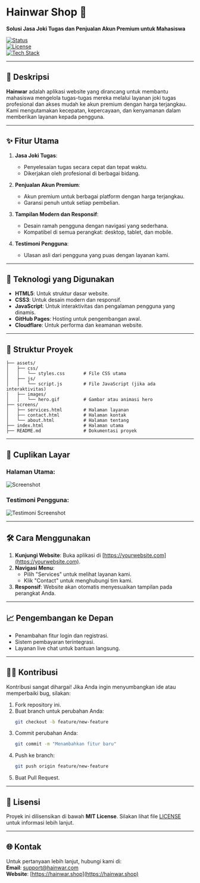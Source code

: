 # **Hainwar Shop** 🌟  
**Solusi Jasa Joki Tugas dan Penjualan Akun Premium untuk Mahasiswa**  

[![Status](https://img.shields.io/badge/Status-Online-green)](https://yourwebsite.com)  
[![License](https://img.shields.io/badge/License-MIT-blue)](LICENSE)  
[![Tech Stack](https://img.shields.io/badge/Tech%20Stack-HTML%20|%20CSS%20|%20JavaScript-orange)](#)  

---

## **📖 Deskripsi**
**Hainwar** adalah aplikasi website yang dirancang untuk membantu mahasiswa mengelola tugas-tugas mereka melalui layanan joki tugas profesional dan akses mudah ke akun premium dengan harga terjangkau. Kami mengutamakan kecepatan, kepercayaan, dan kenyamanan dalam memberikan layanan kepada pengguna.  

---

## **✨ Fitur Utama**
1. **Jasa Joki Tugas**: 
   - Penyelesaian tugas secara cepat dan tepat waktu.
   - Dikerjakan oleh profesional di berbagai bidang.  

2. **Penjualan Akun Premium**:
   - Akun premium untuk berbagai platform dengan harga terjangkau.  
   - Garansi penuh untuk setiap pembelian.  

3. **Tampilan Modern dan Responsif**:
   - Desain ramah pengguna dengan navigasi yang sederhana.
   - Kompatibel di semua perangkat: desktop, tablet, dan mobile.  

4. **Testimoni Pengguna**:
   - Ulasan asli dari pengguna yang puas dengan layanan kami.  

---

## **🚀 Teknologi yang Digunakan**
- **HTML5**: Untuk struktur dasar website.  
- **CSS3**: Untuk desain modern dan responsif.  
- **JavaScript**: Untuk interaktivitas dan pengalaman pengguna yang dinamis.  
- **GitHub Pages**: Hosting untuk pengembangan awal.  
- **Cloudflare**: Untuk performa dan keamanan website.  

---

## **📂 Struktur Proyek**
```plaintext
├── assets/
│   ├── css/
│   │   └── styles.css       # File CSS utama
│   ├── js/
│   │   └── script.js        # File JavaScript (jika ada interaktivitas)
│   ├── images/
│   │   └── hero.gif         # Gambar atau animasi hero
├── screens/
│   ├── services.html        # Halaman layanan
│   ├── contact.html         # Halaman kontak
│   └── about.html           # Halaman tentang
├── index.html               # Halaman utama
├── README.md                # Dokumentasi proyek
```

---

## **📸 Cuplikan Layar**
### **Halaman Utama:**
![Screenshot](https://via.placeholder.com/800x400.png?text=Homepage+Preview)

### **Testimoni Pengguna:**
![Testimoni Screenshot](https://via.placeholder.com/800x400.png?text=Testimonial+Preview)

---

## **🛠️ Cara Menggunakan**
1. **Kunjungi Website**: Buka aplikasi di [https://yourwebsite.com](https://yourwebsite.com).  
2. **Navigasi Menu**: 
   - Pilih "Services" untuk melihat layanan kami.
   - Klik "Contact" untuk menghubungi tim kami.
3. **Responsif**: Website akan otomatis menyesuaikan tampilan pada perangkat Anda.  

---

## **📈 Pengembangan ke Depan**
- Penambahan fitur login dan registrasi.  
- Sistem pembayaran terintegrasi.  
- Layanan live chat untuk bantuan langsung.  

---

## **👨‍💻 Kontribusi**
Kontribusi sangat dihargai! Jika Anda ingin menyumbangkan ide atau memperbaiki bug, silakan:
1. Fork repository ini.  
2. Buat branch untuk perubahan Anda:
   ```bash
   git checkout -b feature/new-feature
   ```
3. Commit perubahan Anda:
   ```bash
   git commit -m "Menambahkan fitur baru"
   ```
4. Push ke branch:
   ```bash
   git push origin feature/new-feature
   ```
5. Buat Pull Request.  

---

## **📄 Lisensi**
Proyek ini dilisensikan di bawah **MIT License**. Silakan lihat file [LICENSE](LICENSE) untuk informasi lebih lanjut.  

---

## **🌐 Kontak**
Untuk pertanyaan lebih lanjut, hubungi kami di:  
**Email**: support@hainwar.com  
**Website**: [https://hainwar.shop](https://hainwar.shop)  
